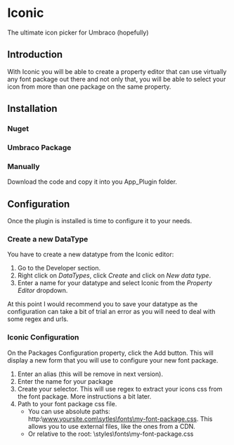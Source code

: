 # Iconic
The ultimate icon picker for Umbraco (hopefully)

## Introduction
With Iconic you will be able to create a property editor that can use virtually any font package out there and not only that, you will  be able to select your icon from more than one package on the same property.

## Installation

### Nuget

### Umbraco Package

### Manually
Download the code and copy it into you App_Plugin folder.


## Configuration

Once the plugin is installed is time to configure it to your needs.

### Create a new DataType

You have to create a new datatype from the Iconic editor:
1. Go to the Developer section.
2. Right click on *DataTypes*, click *Create* and click on *New data type*.
3. Enter a name for your datatype and select Iconic from the *Property Editor* dropdown.

At this point I would recommend you to save your datatype as the configuration can take a bit of trial an error as you will need to deal with some regex and urls.

### Iconic Configuration

On the Packages Configuration property, click the Add button. This will display a new form that you will use to configure your new font package.
1. Enter an alias (this will be remove in next version).
2. Enter the name for your package
3. Create your selector. This will use regex to extract your icons css from the font package. More instructions a bit later.
4. Path to your font package css file.
    * You can use absolute paths: http:\\www.yoursite.com\sytles\fonts\my-font-package.css. This allows you to use external files,  like the ones from a CDN.
    * Or relative to the root: \styles\fonts\my-font-package.css
